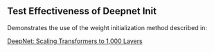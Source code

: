## Test Effectiveness of Deepnet Init

Demonstrates the use of the weight initialization method described in:

[DeepNet: Scaling Transformers to 1,000 Layers](https://arxiv.org/abs/2203.00555)
